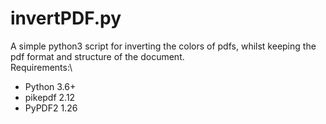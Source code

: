 # invertPDF.py
A simple python3 script for inverting the colors of pdfs, whilst keeping the pdf format and structure of the document.\
Requirements:\
* Python  3.6+
* pikepdf 2.12
* PyPDF2  1.26
